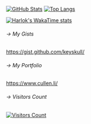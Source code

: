 [![GitHub Stats](https://github-readme-stats.vercel.app/api?username=keyskull&show_icons=true&theme=gruvbox)](https://www.cullen.li/) [![Top Langs](https://github-readme-stats.vercel.app/api/top-langs/?username=keyskull&layout=compact&langs_count=12&theme=gruvbox)](https://www.cullen.li/) 

[![Harlok's WakaTime stats](https://github-readme-stats.vercel.app/api/wakatime?username=keyskull)](https://www.cullen.li/)

<!--
Stat chart: https://github.com/anuraghazra/github-readme-stats
-->

###### -> My Gists
https://gist.github.com/keyskull/


###### -> My Portfolio
https://www.cullen.li/

###### -> Visitors Count

[![Visitors Count](https://profile-counter.glitch.me/keyskull/count.svg)](https://www.cullen.li/)



<!--
**keyskull/keyskull** is a ✨ _special_ ✨ repository because its `README.md` (this file) appears on your GitHub profile.


Here are some ideas to get you started:

- 🔭 I’m currently working on ...
- 🌱 I’m currently learning ...
- 👯 I’m looking to collaborate on ...
- 🤔 I’m looking for help with ...
- 💬 Ask me about ...
- 📫 How to reach me: ...
- 😄 Pronouns: ...
- ⚡ Fun fact: ...
-->
